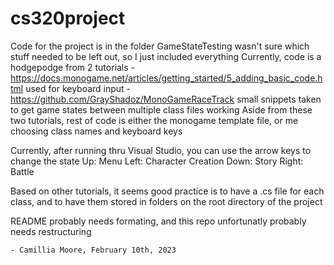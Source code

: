 # cs320project

Code for the project is in the folder GameStateTesting
wasn't sure which stuff needed to be left out, so I just included everything
Currently, code is a hodgepodge from 2 tutorials
	- https://docs.monogame.net/articles/getting_started/5_adding_basic_code.html
		used for keyboard input
	- https://github.com/GrayShadoz/MonoGameRaceTrack
		small snippets taken to get game states between multiple class files working
Aside from these two tutorials, rest of code is either the monogame template file, or me choosing class names and keyboard keys

Currently, after running thru Visual Studio, you can use the arrow keys to change the state
	Up: Menu
	Left: Character Creation
	Down: Story
	Right: Battle

Based on other tutorials, it seems good practice is to have a .cs file for each class, and to have them stored in folders on the root directory of the project

README probably needs formating, and this repo unfortunatly probably needs restructuring

	- Camillia Moore, February 10th, 2023
